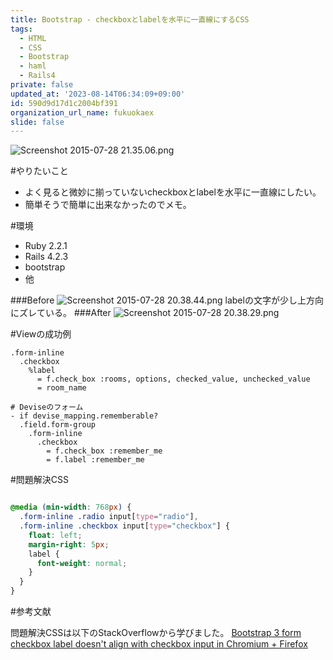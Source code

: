```yaml
---
title: Bootstrap - checkboxとlabelを水平に一直線にするCSS
tags:
  - HTML
  - CSS
  - Bootstrap
  - haml
  - Rails4
private: false
updated_at: '2023-08-14T06:34:09+09:00'
id: 590d9d17d1c2004bf391
organization_url_name: fukuokaex
slide: false
---
```

![Screenshot 2015-07-28 21.35.06.png](https://qiita-image-store.s3.amazonaws.com/0/82804/28b3a7f5-7260-b12e-8217-e57979bdd4cd.png)

#やりたいこと

- よく見ると微妙に揃っていないcheckboxとlabelを水平に一直線にしたい。
- 簡単そうで簡単に出来なかったのでメモ。

#環境
- Ruby 2.2.1
- Rails 4.2.3
- bootstrap
- 他

###Before
![Screenshot 2015-07-28 20.38.44.png](https://qiita-image-store.s3.amazonaws.com/0/82804/74632605-d8bc-4e7e-6191-5db7e976a605.png)
labelの文字が少し上方向にズレている。
###After
![Screenshot 2015-07-28 20.38.29.png](https://qiita-image-store.s3.amazonaws.com/0/82804/c831b854-73ee-e1b4-6aa9-a195a601f8dd.png)

#Viewの成功例

```haml
.form-inline
  .checkbox
    %label
      = f.check_box :rooms, options, checked_value, unchecked_value
      = room_name
```
```haml
# Deviseのフォーム
- if devise_mapping.rememberable?
  .field.form-group
    .form-inline
      .checkbox
        = f.check_box :remember_me
        = f.label :remember_me
```

#問題解決CSS

```scss

@media (min-width: 768px) {
  .form-inline .radio input[type="radio"],
  .form-inline .checkbox input[type="checkbox"] {
    float: left;
    margin-right: 5px;
    label {
      font-weight: normal;
    }
  }
}
```

#参考文献

問題解決CSSは以下のStackOverflowから学びました。
[Bootstrap 3 form checkbox label doesn't align with checkbox input in Chromium + Firefox](http://stackoverflow.com/questions/24398901/bootstrap-3-form-checkbox-label-doesnt-align-with-checkbox-input-in-chromium)
